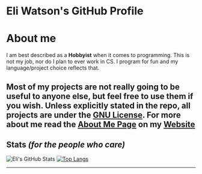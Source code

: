 # Eli Watson's GitHub Profile

# About me
I am best described as a **Hobbyist** when it comes to programming. This is not my job, nor do I plan to ever work in CS. I program for fun and my language/project choice reflects that.

Most of my projects are not really going to be useful to anyone else, but feel free to use them if you wish.
Unless explicitly stated in the repo, all projects are under the [GNU License](https://www.gnu.org/licenses/gpl-3.0.html).
For more about me read the [About Me Page](https://eli-watson.github.io/Home/Pages/About.html) on my [Website](https://eli-watson.github.io/Home/)
---

## Stats _(for the people who care)_

![Eli's GitHub Stats](https://github-readme-stats.vercel.app/api?username=Eli-Watson&show_icons=true&theme=gruvbox)
[![Top Langs](https://github-readme-stats.vercel.app/api/top-langs/?username=Eli-Watson&layout=donut&theme=gruvbox)](https://github.com/anuraghazra/github-readme-stats)

---
